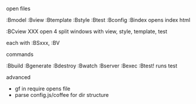 open files

:Bmodel
:Bview
:Btemplate
:Bstyle
:Btest
:Bconfig
:Bindex opens index html

:BCview XXX  open 4 split windows with view, style, template, test

each with :BSxxx, :BV

commands

:Bbuild
:Bgenerate
:Bdestroy
:Bwatch
:Bserver
:Bexec <command>
:Btest!       runs test

advanced

* gf in require opens file
* parse config.js/coffee for dir structure

